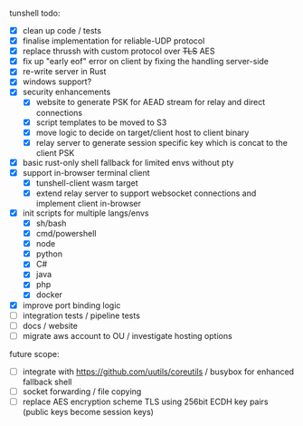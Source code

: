 tunshell todo:

 - [x] clean up code / tests 
 - [x] finalise implementation for reliable-UDP protocol
 - [x] replace thrussh with custom protocol over ~~TLS~~ AES
 - [x] fix up "early eof" error on client by fixing the handling server-side
 - [x] re-write server in Rust
 - [x] windows support?
 - [x] security enhancements
    - [x] website to generate PSK for AEAD stream for relay and direct connections
    - [x] script templates to be moved to S3
    - [x] move logic to decide on target/client host to client binary
    - [x] relay server to generate session specific key which is concat to the client PSK
 - [x] basic rust-only shell fallback for limited envs without pty 
 - [x] support in-browser terminal client
    - [x] tunshell-client wasm target
    - [x] extend relay server to support websocket connections and implement client in-browser
 - [x] init scripts for multiple langs/envs
    - [x] sh/bash
    - [x] cmd/powershell
    - [x] node
    - [x] python
    - [x] C#
    - [x] java
    - [x] php
    - [x] docker
 - [x] improve port binding logic
 - [ ] integration tests / pipeline tests
 - [ ] docs / website
 - [ ] migrate aws account to OU / investigate hosting options

future scope:

 - [ ] integrate with https://github.com/uutils/coreutils / busybox for enhanced fallback shell
 - [ ] socket forwarding / file copying
 - [ ] replace AES encryption scheme TLS using 256bit ECDH key pairs (public keys become session keys)